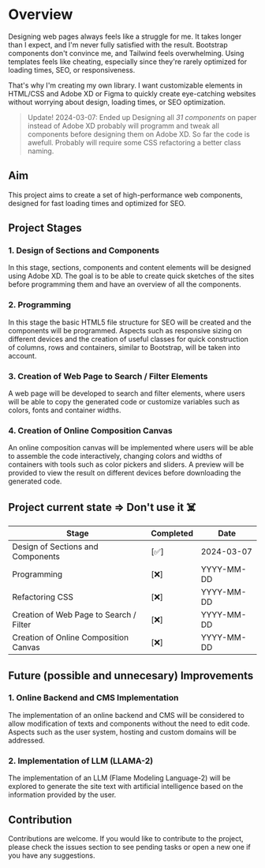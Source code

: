 # Overview
Designing web pages always feels like a struggle for me. It takes longer than I expect, and I'm never fully satisfied with the result. Bootstrap components don't convince me, and Tailwind feels overwhelming. Using templates feels like cheating, especially since they're rarely optimized for loading times, SEO, or responsiveness.

That's why I'm creating my own library. I want customizable elements in HTML/CSS and Adobe XD or Figma to quickly create eye-catching websites without worrying about design, loading times, or SEO optimization.

> Update! 2024-03-07: Ended up Designing all *31 components* on paper instead of Adobe XD probably will programm and tweak all components before designing them on Adobe XD. So far the code is awefull. Probably will require some CSS refactoring a better class naming.

## Aim

This project aims to create a set of high-performance web components, designed for fast loading times and optimized for SEO.

## Project Stages

### 1. Design of Sections and Components

In this stage, sections, components and content elements will be designed using Adobe XD. The goal is to be able to create quick sketches of the sites before programming them and have an overview of all the components.

### 2. Programming

In this stage the basic HTML5 file structure for SEO will be created and the components will be programmed. Aspects such as responsive sizing on different devices and the creation of useful classes for quick construction of columns, rows and containers, similar to Bootstrap, will be taken into account.

### 3. Creation of Web Page to Search / Filter Elements

A web page will be developed to search and filter elements, where users will be able to copy the generated code or customize variables such as colors, fonts and container widths.

### 4. Creation of Online Composition Canvas

An online composition canvas will be implemented where users will be able to assemble the code interactively, changing colors and widths of containers with tools such as color pickers and sliders. A preview will be provided to view the result on different devices before downloading the generated code.

## Project current state => Don't use it ☠️

| Stage                                     | Completed   | Date         |
|-------------------------------------------|-------------|--------------|
| Design of Sections and Components         |    [✅]    | 2024-03-07 |
| Programming                               |    [❌]    | YYYY-MM-DD |
| Refactoring CSS                           |    [❌]    | YYYY-MM-DD |
| Creation of Web Page to Search / Filter   |    [❌]    | YYYY-MM-DD |
| Creation of Online Composition Canvas     |    [❌]    | YYYY-MM-DD |


## Future (possible and unnecesary) Improvements

### 1. Online Backend and CMS Implementation

The implementation of an online backend and CMS will be considered to allow modification of texts and components without the need to edit code. Aspects such as the user system, hosting and custom domains will be addressed.

### 2. Implementation of LLM (LLAMA-2)

The implementation of an LLM (Flame Modeling Language-2) will be explored to generate the site text with artificial intelligence based on the information provided by the user.

## Contribution

Contributions are welcome. If you would like to contribute to the project, please check the issues section to see pending tasks or open a new one if you have any suggestions.
